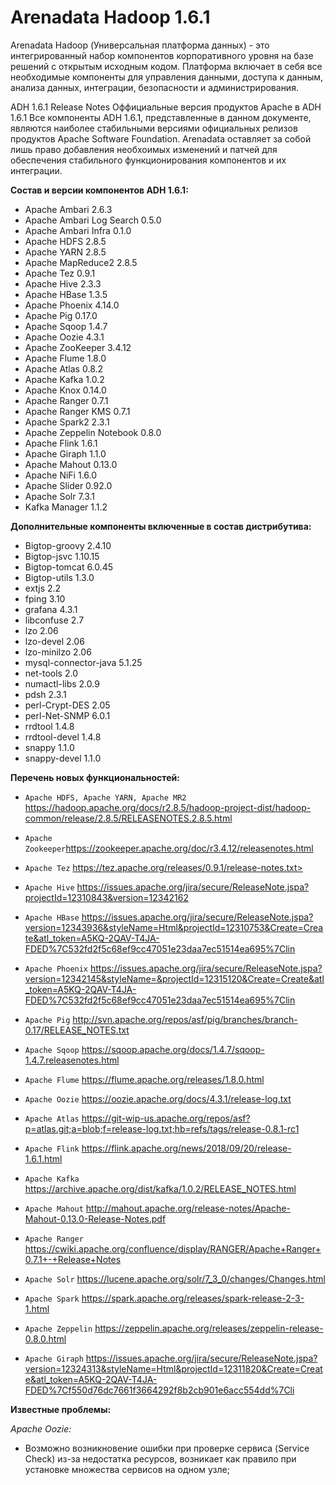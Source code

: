 # Arenadata Hadoop 1.6.1

Arenadata Hadoop (Универсальная платформа данных) -  это интегрированный набор компонентов корпоративного уровня на базе решений с открытым исходным кодом. Платформа включает в себя все необходимые компоненты для управления данными, доступа к данным, анализа данных, интеграции, безопасности и администрирования.

ADH 1.6.1 Release Notes
Оффициальные версия продуктов Apache в ADH 1.6.1
Все компоненты ADH 1.6.1, представленные в данном документе, являются наиболее стабильными версиями официальных релизов продуктов Apache Software Foundation. Arenadata оставляет за собой лишь право добавления необхоимых изменений и патчей для обеспечения стабильного функционирования компонентов и их интеграции.

**Состав и версии компонентов ADH 1.6.1:**
- Apache Ambari 2.6.3
- Apache Ambari Log Search	0.5.0	
- Apache Ambari Infra	0.1.0	
- Apache HDFS	2.8.5
- Apache YARN	2.8.5
- Apache MapReduce2	2.8.5
- Apache Tez	0.9.1
- Apache Hive	2.3.3
- Apache HBase	1.3.5
- Apache Phoenix 4.14.0
- Apache Pig	0.17.0
- Apache Sqoop	1.4.7
- Apache Oozie	4.3.1
- Apache ZooKeeper	3.4.12
- Apache Flume	1.8.0
- Apache Atlas	0.8.2
- Apache Kafka	1.0.2
- Apache Knox	0.14.0
- Apache Ranger	0.7.1
- Apache Ranger KMS	0.7.1
- Apache Spark2	2.3.1
- Apache Zeppelin Notebook	0.8.0
- Apache Flink	1.6.1
- Apache Giraph	1.1.0
- Apache Mahout	0.13.0
- Apache NiFi	1.6.0
- Apache Slider	0.92.0
- Apache Solr	7.3.1
- Kafka Manager	1.1.2


**Дополнительные компоненты включенные в состав дистрибутива:**
- Bigtop-groovy 2.4.10
- Bigtop-jsvc   1.10.15
- Bigtop-tomcat 6.0.45
- Bigtop-utils  1.3.0
- extjs 2.2
- fping 3.10
- grafana 4.3.1
- libconfuse  2.7
- lzo 2.06
- lzo-devel 2.06
- lzo-minilzo 2.06
- mysql-connector-java  5.1.25
- net-tools 2.0
- numactl-libs  2.0.9
- pdsh 2.3.1
- perl-Crypt-DES 2.05
- perl-Net-SNMP 6.0.1
- rrdtool 1.4.8
- rrdtool-devel 1.4.8
- snappy 1.1.0
- snappy-devel 1.1.0

**Перечень новых функциональностей:**

+ `Apache HDFS, Apache YARN, Apache MR2` https://hadoop.apache.org/docs/r2.8.5/hadoop-project-dist/hadoop-common/release/2.8.5/RELEASENOTES.2.8.5.html

+ `Apache Zookeeper`https://zookeeper.apache.org/doc/r3.4.12/releasenotes.html

+ `Apache Tez` https://tez.apache.org/releases/0.9.1/release-notes.txt>

+ `Apache Hive` https://issues.apache.org/jira/secure/ReleaseNote.jspa?projectId=12310843&version=12342162

+ `Apache HBase` https://issues.apache.org/jira/secure/ReleaseNote.jspa?version=12343936&styleName=Html&projectId=12310753&Create=Create&atl_token=A5KQ-2QAV-T4JA-FDED%7C532fd2f5c68ef9cc47051e23daa7ec51514ea695%7Clin

+ `Apache Phoenix` https://issues.apache.org/jira/secure/ReleaseNote.jspa?version=12342145&styleName=&projectId=12315120&Create=Create&atl_token=A5KQ-2QAV-T4JA-FDED%7C532fd2f5c68ef9cc47051e23daa7ec51514ea695%7Clin

+ `Apache Pig` http://svn.apache.org/repos/asf/pig/branches/branch-0.17/RELEASE_NOTES.txt

+ `Apache Sqoop` https://sqoop.apache.org/docs/1.4.7/sqoop-1.4.7.releasenotes.html

+ `Apache Flume` https://flume.apache.org/releases/1.8.0.html

+ `Apache Oozie` https://oozie.apache.org/docs/4.3.1/release-log.txt

+ `Apache Atlas` https://git-wip-us.apache.org/repos/asf?p=atlas.git;a=blob;f=release-log.txt;hb=refs/tags/release-0.8.1-rc1

+ `Apache Flink` https://flink.apache.org/news/2018/09/20/release-1.6.1.html

+ `Apache Kafka` https://archive.apache.org/dist/kafka/1.0.2/RELEASE_NOTES.html

+ `Apache Mahout` http://mahout.apache.org/release-notes/Apache-Mahout-0.13.0-Release-Notes.pdf

+ `Apache Ranger` https://cwiki.apache.org/confluence/display/RANGER/Apache+Ranger+0.7.1+-+Release+Notes

+ `Apache Solr` https://lucene.apache.org/solr/7_3_0/changes/Changes.html

+ `Apache Spark` https://spark.apache.org/releases/spark-release-2-3-1.html

+ `Apache Zeppelin` https://zeppelin.apache.org/releases/zeppelin-release-0.8.0.html

+ `Apache Giraph` https://issues.apache.org/jira/secure/ReleaseNote.jspa?version=12324313&styleName=Html&projectId=12311820&Create=Create&atl_token=A5KQ-2QAV-T4JA-FDED%7Cf550d76dc7661f3664292f8b2cb901e6acc554dd%7Cli

**Известные проблемы:**

*Apache Oozie:*
- Возможно возникновение ошибки при проверке сервиса (Service Check) из-за недостатка ресурсов, возникает как правило при установке множества сервисов на одном узле;
